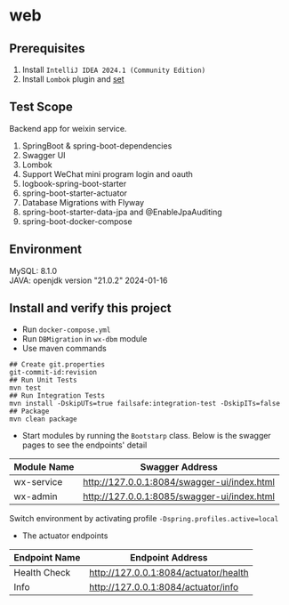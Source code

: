 # web
## Prerequisites
1. Install `IntelliJ IDEA 2024.1 (Community Edition)`
2. Install `Lombok` plugin and [set](https://www.baeldung.com/lombok-ide)
## Test Scope
Backend app for weixin service.  
1. SpringBoot & spring-boot-dependencies
2. Swagger UI
3. Lombok
4. Support WeChat mini program login and oauth
5. logbook-spring-boot-starter
6. spring-boot-starter-actuator
7. Database Migrations with Flyway 
8. spring-boot-starter-data-jpa and @EnableJpaAuditing
9. spring-boot-docker-compose
	
## Environment 
MySQL: 8.1.0  
JAVA: openjdk version "21.0.2" 2024-01-16  

## Install and verify this project
- Run `docker-compose.yml`
- Run `DBMigration` in `wx-dbm` module
- Use maven commands
```shell
## Create git.properties
git-commit-id:revision
## Run Unit Tests
mvn test
## Run Integration Tests
mvn install -DskipUTs=true failsafe:integration-test -DskipITs=false
## Package
mvn clean package
```
- Start modules by running the `Bootstarp` class. Below is the swagger pages to see the endpoints' detail

| Module Name | Swagger Address                             |
|-------------|---------------------------------------------|
| wx-service  | http://127.0.0.1:8084/swagger-ui/index.html |
| wx-admin    | http://127.0.0.1:8085/swagger-ui/index.html |

Switch environment by activating profile `-Dspring.profiles.active=local`

- The actuator endpoints

| Endpoint Name | Endpoint Address                      |
|---------------|---------------------------------------|
| Health Check  | http://127.0.0.1:8084/actuator/health |
| Info          | http://127.0.0.1:8084/actuator/info   |